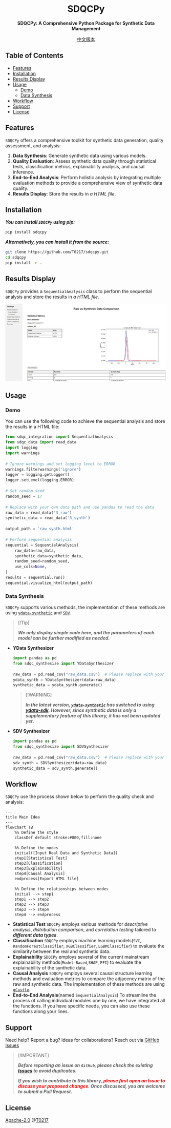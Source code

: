 <h1 align="center">SDQCPy</h1>
<p align="center"><strong>SDQCPy: A Comprehensive Python Package for Synthetic Data Management</strong></p>

<p align="center"><a href="README.zh-CN.md">中文版本</a></p>

## Table of Contents

- [Features](#features)
- [Installation](#installation) 
- [Results Display](#results-display)
- [Usage](#usage)
    - [Demo](#demo)
    - [Data Synthesis](#data-synthesis)
- [Workflow](#workflow)
- [Support](#support)
- [License](#license)

## Features

`SDQCPy` offers a comprehensive toolkit for synthetic data generation, quality assessment, and analysis:

1. **Data Synthesis**: Generate synthetic data using various models.
2. **Quality Evaluation**: Assess synthetic data quality through statistical tests, classification metrics, explainability analysis, and causal inference.
3. **End-to-End Analysis**: Perform holistic analysis by integrating multiple evaluation methods to provide a comprehensive view of synthetic data quality.
4. **Results Display**: Store the results in *a HTML file*.

## Installation

***You can install `SDQCPy` using pip:***

```bash
pip install sdqcpy
```
***Alternatively, you can install it from the source:***

```bash
git clone https://github.com/T0217/sdqcpy.git
cd sdqcpy
pip install -e .
```

## Results Display

`SDQCPy` provides a `SequentialAnalysis` class to perform the sequential analysis and store the results in *a HTML file*.

![Sample Result](./Results%20Display/sample%20result.jpg)


## Usage

### Demo

You can use the following code to achieve the sequential analysis and store the results in a HTML file:

```python
from sdqc_integration import SequentialAnalysis
from sdqc_data import read_data
import logging
import warnings

# Ignore warnings and set logging level to ERROR
warnings.filterwarnings('ignore')
logger = logging.getLogger()
logger.setLevel(logging.ERROR)

# Set random seed
random_seed = 17

# Replace with your own data path and use pandas to read the data
raw_data = read_data('3_raw')
synthetic_data = read_data('3_synth')

output_path = 'raw_synth.html'

# Perform sequential analysis
sequential = SequentialAnalysis(
    raw_data=raw_data,
    synthetic_data=synthetic_data,
    random_seed=random_seed,
    use_cols=None,
)
results = sequential.run()
sequential.visualize_html(output_path)
```

### Data Synthesis

`SDQCPy` supports various methods, the implementation of these methods are using [`ydata-synthetic`](https://github.com/ydataai/ydata-synthetic) and [`SDV`](https://github.com/sdv-dev/SDV).

>   [!Tip]
>
>   ***We only display simple code here, and the parameters of each model can be further modified as needed.***

-   **YData Synthesizer**

    ```python
    import pandas as pd
    from sdqc_synthesize import YDataSynthesizer
    
    raw_data = pd.read_csv("raw_data.csv")  # Please replace with your own data path
    ydata_synth = YDataSynthesizer(data=raw_data)
    synthetic_data = ydata_synth.generate()
    ```
    
    >   [!WARNING]
    >
    >   ***In the latest version, [`ydata-synthetic`](https://github.com/ydataai/ydata-synthetic) has switched to using [ydata-sdk](https://github.com/ydataai/ydata-sdk). However, since synthetic data is only a supplementary feature of this library, it has not been updated yet.***

- **SDV Synthesizer**

    ```python
    import pandas as pd
    from sdqc_synthesize import SDVSynthesizer
    
    raw_data = pd.read_csv("raw_data.csv")  # Please replace with your own data path
    sdv_synth = SDVSynthesizer(data=raw_data)
    synthetic_data = sdv_synth.generate()
    ```

## Workflow
`SDQCPy` use the process shown below to perform the quality check and analysis:
```mermaid
---
title Main Idea
---
flowchart TB
	%% Define the style
	classDef default stroke:#000,fill:none

	%% Define the nodes
	initial([Input Real Data and Synthetic Data])
	step1[Statistical Test]
	step2[Classification]
	step3[Explainability]
	step4[Causal Analysis]
	endprocess[Export HTML file]

    %% Define the relationships between nodes
    initial --> step1
    step1 --> step2
    step2 --> step3
    step3 --> step4
    step4 --> endprocess
```

- **Statistical Test**
`SDQCPy` employs various methods for *descriptive analysis*, *distribution comparison*, and *correlation testing* tailored to ***different data types***.
- **Classification**
`SDQCPy` employs machine learning models(`SVC`, `RandomForestClassifier`, `XGBClassifier`, `LGBMClassifier`) to evaluate the similarity between the real and synthetic data.
- **Explainability**
`SDQCPy` employs several of the current mainstream explainability methods(`Model-Based`,`SHAP`, `PFI`) to evaluate the explainability of the synthetic data.
- **Causal Analysis**
`SDQCPy` employs several causal structure learning methods and evaluation metrics to compare the adjacency matrix of the raw and synthetic data. The implementation of these methods are using [`gCastle`](https://github.com/huawei-noah/trustworthyAI/tree/master/gcastle).
- **End-to-End Analysis**(named `SequentialAnalysis`)
To streamline the process of calling individual modules one by one, we have integrated all the functions. If you have specific needs, you can also use these functions along your lines.

## Support

Need help? Report a bug? Ideas for collaborations? Reach out via [GitHub Issues](https://github.com/T0217/sdqcpy/issues)

>   [!IMPORTANT]
>
>   ***Before reporting an issue on `GitHub`, please check the existing [Issues](https://github.com/T0217/sdqcpy/issues) to avoid duplicates.***
>
>   ***If you wish to contribute to this library, <span style="color: red;">please first open an Issue to discuss your proposed changes.</span> Once discussed, you are welcome to submit a Pull Request.***

## License
[Apache-2.0](LICENSE) @[T0217](https://github.com/T0217)
